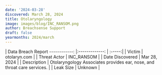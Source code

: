 ```yaml
---
date: '2024-03-28'
discovered: March 28, 2024
title: Otolaryngology
image: images/blog/INC_RANSOM.png
author: Breachsense Support
draft: false
yearmonths: 2024/march
---
```



| Data Breach Report
------------:     |:-------------:    | :-----:|
| Victim      | otolaryn.com      | 
| Threat Actor      | INC_RANSOM      | 
| Date Discovered      | Mar 28, 2024      | 
| Description      | Otolaryngology Associates provides ear, nose, and throat care services.      | 
| Leak Size      | Unknown      | 

